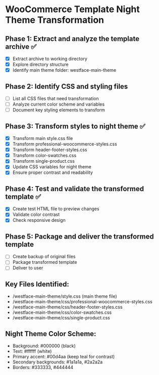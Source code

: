 # WooCommerce Template Night Theme Transformation

## Phase 1: Extract and analyze the template archive ✅
- [x] Extract archive to working directory
- [x] Explore directory structure
- [x] Identify main theme folder: westface-main-theme

## Phase 2: Identify CSS and styling files
- [ ] List all CSS files that need transformation
- [ ] Analyze current color scheme and variables
- [ ] Document key styling elements to transform

## Phase 3: Transform styles to night theme ✅
- [x] Transform main style.css file
- [x] Transform professional-woocommerce-styles.css
- [x] Transform header-footer-styles.css
- [x] Transform color-swatches.css
- [x] Transform single-product.css
- [x] Update CSS variables for night theme
- [x] Ensure proper contrast and readability

## Phase 4: Test and validate the transformed template ✅
- [x] Create test HTML file to preview changes
- [x] Validate color contrast
- [x] Check responsive design

## Phase 5: Package and deliver the transformed template
- [ ] Create backup of original files
- [ ] Package transformed template
- [ ] Deliver to user

## Key Files Identified:
- /westface-main-theme/style.css (main theme file)
- /westface-main-theme/css/professional-woocommerce-styles.css
- /westface-main-theme/css/header-footer-styles.css
- /westface-main-theme/css/color-swatches.css
- /westface-main-theme/css/single-product.css

## Night Theme Color Scheme:
- Background: #000000 (black)
- Text: #ffffff (white)
- Primary accent: #00d4aa (keep teal for contrast)
- Secondary backgrounds: #1a1a1a, #2a2a2a
- Borders: #333333, #444444

